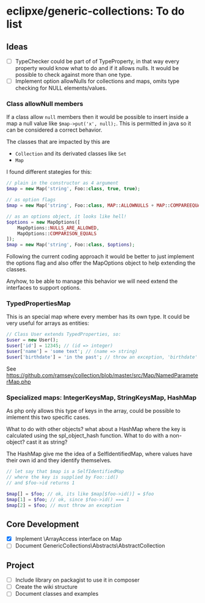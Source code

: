 # eclipxe/generic-collections: To do list

## Ideas

- [ ] TypeChecker could be part of of TypeProperty, in that way every property would
      know what to do and if it allows nulls. It would be possible to check against more than one type.
- [ ] Implement option allowNulls for collections and maps, omits type checking for NULL elements/values.

### Class allowNull members

If a class allow `null` members then it would be possible to insert inside a map a null value
 like `$map->put('x', null);`. This is permitted in java so it can be considered a correct behavior.

The classes that are impacted by this are
- `Collection` and its derivated classes like `Set`
- `Map`

I found different stategies for this:

```php
// plain in the constructor as 4 argument
$map = new Map('string', Foo::class, true, true);

// as option flags
$map = new Map('string', Foo::class, MAP::ALLOWNULLS + MAP::COMPAREEQUALS);

// as an options object, it looks like hell!
$options = new MapOptions([
    MapOptions::NULLS_ARE_ALLOWED,
    MapOptions::COMPARISON_EQUALS
]);
$map = new Map('string', Foo::class, $options);
```

Following the current coding approach it would be better to just implement the options flag
and also offer the MapOptions object to help extending the classes.

Anyhow, to be able to manage this behavior we will need extend the interfaces to support options.

### TypedPropertiesMap

This is an special map where every member has its own type.
It could be very useful for arrays as entities:

```php
// Class User extends TypedProperties, so:
$user = new User();
$user['id'] = 12345; // (id => integer)
$user['name'] = 'some text'; // (name => string)
$user['birthdate'] = 'in the past'; // throw an exception, 'birthdate' expect a \DateTimeInterface
```

See <https://github.com/ramsey/collection/blob/master/src/Map/NamedParameterMap.php>

### Specialized maps: IntegerKeysMap, StringKeysMap, HashMap

As php only allows this type of keys in the array, could be possible to imlement this two
specific cases.

What to do with other objects? what about a HashMap where the key is calculated
using the spl_object_hash function. What to do with a non-object? cast it as string?

The HashMap give me the idea of a SelfIdentifiedMap, where values have their own id and they identify
themselves.

```php
// let say that $map is a SelfIdentifiedMap
// where the key is supplied by Foo::id()
// and $foo->id returns 1

$map[] = $foo; // ok, its like $map[$foo->id()] = $foo
$map[1] = $foo; // ok, since $foo->id() === 1
$map[2] = $foo; // must throw an exception


```

## Core Development

- [x] Implement \ArrayAccess interface on Map
- [ ] Document GenericCollections\Abstracts\AbstractCollection

## Project

- [ ] Include library on packagist to use it in composer
- [ ] Create the wiki structure
- [ ] Document classes and examples
